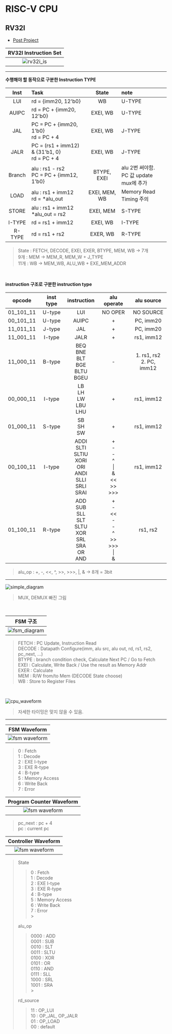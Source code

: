 # RISC-V CPU

## RV32I

- [Post Project](https://github.com/SungChul-CHA/RISCV-SoC)

|  <b>RV32I Instruction Set</b>   |
| :-----------------------------: |
| ![rv32i_is](./src/rv32i_is.png) |

---

**수행해야 할 동작으로 구분한 Instruction TYPE**

|  Inst  | Task                                           |     State     | note                                        |
| :----: | :--------------------------------------------- | :-----------: | :------------------------------------------ |
|  LUI   | rd = {imm20, 12'b0}                            |      WB       | U-TYPE                                      |
| AUIPC  | rd = PC + {imm20, 12'b0}                       |   EXEI, WB    | U-TYPE                                      |
|  JAL   | PC = PC + {imm20, 1'b0}<br>rd = PC + 4         |   EXEI, WB    | J-TYPE                                      |
|  JALR  | PC = (rs1 + imm12) & {31'b1, 0}<br>rd = PC + 4 |   EXEI, WB    | J-TYPE                                      |
| Branch | alu : rs1 - rs2<br>PC = PC + {imm12, 1'b0}     |  BTYPE, EXEI  | alu 2번 써야함.<br> PC 값 update mux에 추가 |
|  LOAD  | alu : rs1 + imm12<br>rd = \*alu_out            | EXEI, MEM, WB | Memory Read Timing 주의                     |
| STORE  | alu : rs1 + imm12<br>\*alu_out = rs2           |   EXEI, MEM   | S-TYPE                                      |
| I-TYPE | rd = rs1 + imm12                               |   EXEI, WB    | I-TYPE                                      |
| R-TYPE | rd = rs1 + rs2                                 |   EXER, WB    | R-TYPE                                      |

> State : FETCH, DECODE, EXEI, EXER, BTYPE, MEM, WB &rarr; 7개<br>
> 9개 : MEM &rarr; MEM_R, MEM_W + J_TYPE<br>
> 11개 : WB &rarr; MEM_WB, ALU_WB + EXE_MEM_ADDR

<br>

**instruction 구조로 구분한 instruction type**

|  opcode   | inst type |                             instruction                              |                        alu operate                         |         alu source          |
| :-------: | :-------: | :------------------------------------------------------------------: | :--------------------------------------------------------: | :-------------------------: |
| 01_101_11 |  U-type   |                                 LUI                                  |                          NO OPER                           |          NO SOURCE          |
| 00_101_11 |  U-type   |                                AUIPC                                 |                             +                              |          PC, imm20          |
| 11_011_11 |  J-type   |                                 JAL                                  |                             +                              |          PC, imm20          |
| 11_001_11 |  I-type   |                                 JALR                                 |                             +                              |         rs1, imm12          |
| 11_000_11 |  B-type   |               BEQ<br>BNE<br>BLT<br>BGE<br>BLTU<br>BGEU               |                             -                              | 1. rs1, rs2<br>2. PC, imm12 |
| 00_000_11 |  I-type   |                     LB<br>LH<br>LW<br>LBU<br>LHU                     |                             +                              |         rs1, imm12          |
| 01_000_11 |  S-type   |                            SB<br>SH<br>SW                            |                             +                              |         rs1, imm12          |
| 00_100_11 |  I-type   | ADDI<br>SLTI<br>SLTIU<br>XORI<br>ORI<br>ANDI<br>SLLI<br>SRLI<br>SRAI |  +<br>-<br>-<br>^<br> \| <br> & <br> << <br> >> <br> >>>   |         rs1, imm12          |
| 01_100_11 |  R-type   |  ADD<br>SUB<br>SLL<br>SLT<br>SLTU<br>XOR<br>SRL<br>SRA<br>OR<br>AND  | +<br>-<br> << <br>-<br>-<br>^<br> >> <br> >>> <br>\| <br>& |          rs1, rs2           |

> alu_op : +, -, <<, ^, >>, >>>, |, & &rarr; 8개 = 3bit

---

![simple_diagram](./src/diagram.png)

> MUX, DEMUX 빠진 그림

<br>

|        <b>FSM 구조</b>        |
| :---------------------------: |
| ![fsm_diagram](./src/fsm.png) |

> FETCH : PC Update, Instruction Read<br>
> DECODE : Datapath Configure(imm, alu src, alu out, rd, rs1, rs2, pc_next, ...)<br>
> BTYPE : branch condition check, Calculate Next PC / Go to Fetch<br>
> EXEI : Calculate, Write Back / Use the result as Memory Addr<br>
> EXER : Calculate<br>
> MEM : R/W from/to Mem (DECODE State choose)<br>
> WB : Store to Register Files

<br>

![cpu_waveform](./src/waveform.png)

> 자세한 타이밍은 맞지 않을 수 있음.

---

|           <b>FSM Waveform</b>           |
| :-------------------------------------: |
| ![fsm waveform](./src/fsm_waveform.png) |

> 0 : Fetch<br>
> 1 : Decode<br>
> 2 : EXE I-type<br>
> 3 : EXE R-type<br>
> 4 : B-type<br>
> 5 : Memory Access<br>
> 6 : Write Back<br>
> 7 : Error<br>

|    <b>Program Counter Waveform</b>     |
| :------------------------------------: |
| ![fsm waveform](./src/pc_waveform.png) |

> pc_next : pc + 4 <br>
> pc : current pc

|       <b>Controller Waveform</b>       |
| :------------------------------------: |
| ![fsm waveform](./src/pc_waveform.png) |

> State<br>
>
> > 0 : Fetch<br>
> > 1 : Decode<br>
> > 2 : EXE I-type<br>
> > 3 : EXE R-type<br>
> > 4 : B-type<br>
> > 5 : Memory Access<br>
> > 6 : Write Back<br>
> > 7 : Error<br> > <br>
>
> alu_op<br>
>
> > 0000 : ADD<br>
> > 0001 : SUB<br>
> > 0010 : SLT<br>
> > 0011 : SLTU<br>
> > 0100 : XOR<br>
> > 0101 : OR<br>
> > 0110 : AND<br>
> > 0111 : SLL<br>
> > 1000 : SRL<br>
> > 1001 : SRA<br> > <br>
>
> rd_source<br>
>
> > 11 : OP_LUI<br>
> > 10 : OP_JAL, OP_JALR<br>
> > 01 : OP_LOAD<br>
> > 00 : default

